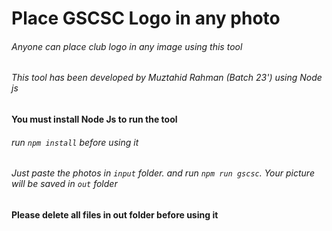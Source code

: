 # Place GSCSC Logo in any photo
###### Anyone can place club logo in any image using this tool

######
###### This tool has been developed by Muztahid Rahman (Batch 23') using Node js
**You must install Node Js to run the tool**
###### run ```npm install``` before using it
###### Just paste the photos in ```input``` folder. and run ``` npm run gscsc ```. Your picture will be saved in ```out``` folder
**Please delete all files in out folder before using it**